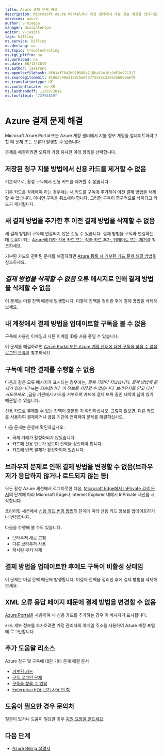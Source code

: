 ```yaml
---
title: Azure 결제 문제 해결
description: Microsoft Azure Portal이나 계정 센터에서 지불 정보 계정을 업데이트할 때 발생하는 문제를 해결합니다.
services: azure
author: v-miegge
manager: dcscontentpm
editor: v-jesits
tags: billing
ms.service: billing
ms.devlang: na
ms.topic: troubleshooting
ms.tgt_pltfrm: na
ms.workload: na
ms.date: 08/12/2019
ms.author: jaserano
ms.openlocfilehash: 8fb1af7041b028560a218ba19e10c0df2e921317
ms.sourcegitcommit: 018e3b40e212915ed7a77258ac2a8e3a660aaef8
ms.translationtype: HT
ms.contentlocale: ko-KR
ms.lasthandoff: 11/07/2019
ms.locfileid: "73795859"
---
```

# <a name="troubleshoot-azure-payment-issues"></a>Azure 결제 문제 해결

Microsoft Azure Portal 또는 Azure 계정 센터에서 지불 정보 계정을 업데이트하려고 할 때 문제 또는 오류가 발생할 수 있습니다.

문제를 해결하려면 오류와 가장 유사한 아래 항목을 선택합니다.

## <a name="unable-to-remove-a-credit-card-from-a-saved-billing-payment-method"></a>저장된 청구 지불 방법에서 신용 카드를 제거할 수 없음

기본적으로, 활성 구독에서 신용 카드를 제거할 수 없습니다.

기존 카드를 삭제해야 하는 경우에는 새 카드를 구독에 추가해야 이전 결제 방법을 삭제할 수 있습니다. 아니면 구독을 취소해야 합니다. 그러면 구독이 영구적으로 삭제되고 카드가 제거됩니다.

## <a name="unable-to-delete-an-old-payment-method-after-adding-a-new-payment-method"></a>새 결제 방법을 추가한 후 이전 결제 방법을 삭제할 수 없음

새 결제 방법이 구독에 연결되지 않은 것일 수 있습니다. 결제 방법을 구독과 연결하는 데 도움이 되는 [Azure에 대한 신용 카드 또는 직불 카드 추가, 업데이트 또는 제거](billing-how-to-change-credit-card.md)를 참조하세요.

거부된 카드와 관련된 문제를 해결하려면 [Azure 등록 시 거부된 카드 문제 해결 방법](billing-troubleshoot-declined-card.md)을 참조하세요.

## <a name="unable-to-delete-a-payment-method-because-of-cannot-delete-payment-method-error"></a>*결제 방법을 삭제할 수 없음* 오류 메시지로 인해 결제 방법을 삭제할 수 없음

이 문제는 미결 잔액 때문에 발생합니다. 미결제 잔액을 정리한 후에 결제 방법을 삭제해 보세요.

## <a name="unable-to-see-subscriptions-under-my-account-to-update-the-payment-method"></a>내 계정에서 결제 방법을 업데이트할 구독을 볼 수 없음

구독에 사용한 이메일과 다른 이메일 ID를 사용 중일 수 있습니다.

이 문제를 해결하려면 [Azure Portal 또는 Azure 계정 센터에 대한 구독을 찾을 수 없음 로그인 오류](billing-no-subscriptions-found.md)를 참조하세요.

## <a name="unable-to-make-payment-for-a-subscription"></a>구독에 대한 결제를 수행할 수 없음

다음과 같은 오류 메시지가 표시되는 경우에는, *결제 기한이 지났습니다. 결제 방법에 문제가 있습니다* 또는 *죄송합니다. 이 정보를 저장할 수 없습니다. 브라우저를 닫고 다시 시도하세요.* ,금융 기관에서 카드를 거부하여 카드에 결제 보류 중인 내역이 남아 있기 때문일 수 있습니다.

신용 카드로 결제할 수 있는 잔액이 충분한 지 확인하십시오. 그렇지 않으면, 다른 카드를 사용하여 결제하거나 금융 기관에 연락하여 문제를 해결하십시오.

다음 문제는 은행에 확인하십시오.

- 국제 거래가 활성화되지 않았습니다.
- 카드에 신용 한도가 있으며 잔액을 정산해야 합니다.
- 카드에 반복 결제가 활성화되어 있습니다.

## <a name="unable-to-change-payment-method-because-of-browser-issues-browser-does-not-respond-does-not-load-and-so-on"></a>브라우저 문제로 인해 결제 방법을 변경할 수 없음(브라우저가 응답하지 않거나 로드되지 않는 등)

모든 활성 Azure 세션에서 로그아웃한 다음, [Microsoft Edge에서 InPrivate 검색 문서](https://support.microsoft.com/help/4026200/microsoft-edge-browse-inprivate)의 단계에 따라 Microsoft Edge나 Internet Explorer 내에서 InPrivate 세션을 시작합니다.

프라이빗 세션에서 [신용 카드 변경 방법](billing-how-to-change-credit-card.md)의 단계에 따라 신용 카드 정보를 업데이트하거나 변경합니다.

다음을 수행해 볼 수도 있습니다.

- 브라우저 새로 고침
- 다른 브라우저 사용
- 캐시된 쿠키 삭제

## <a name="my-subscription-is-still-disabled-after-updating-the-payment-method"></a>결제 방법을 업데이트한 후에도 구독이 비활성 상태임

이 문제는 미결 잔액 때문에 발생합니다. 미결제 잔액을 정리한 후에 결제 방법을 삭제해 보세요.

## <a name="unable-to-change-payment-method-because-of-an-xml-error-response-page"></a>XML 오류 응답 페이지 때문에 결제 방법을 변경할 수 없음

[Azure Portal](https://portal.azure.com/)을 사용하여 새 신용 카드를 추가하는 경우 이 메시지가 표시됩니다.

카드 세부 정보를 추가하려면 계정 관리자의 이메일 주소를 사용하여 Azure 계정 포털에 로그인합니다.

## <a name="additional-help-resources"></a>추가 도움말 리소스

Azure 청구 및 구독에 대한 기타 문제 해결 문서

- [거부된 카드](billing-troubleshoot-declined-card.md)
- [구독 로그인 문제](billing-troubleshoot-sign-in-issue.md)
- [구독을 찾을 수 없음](billing-no-subscriptions-found.md)
- [Enterprise 비용 보기 사용 안 함](billing-enterprise-mgmt-grp-troubleshoot-cost-view.md)

## <a name="contact-us-for-help"></a>도움이 필요한 경우 문의처

질문이 있거나 도움이 필요한 경우 [지원 요청을 만드세요](https://ms.portal.azure.com/#blade/Microsoft_Azure_Support/HelpAndSupportBlade/newsupportrequest).

## <a name="next-steps"></a>다음 단계

- [Azure Billing 설명서](index.md)

